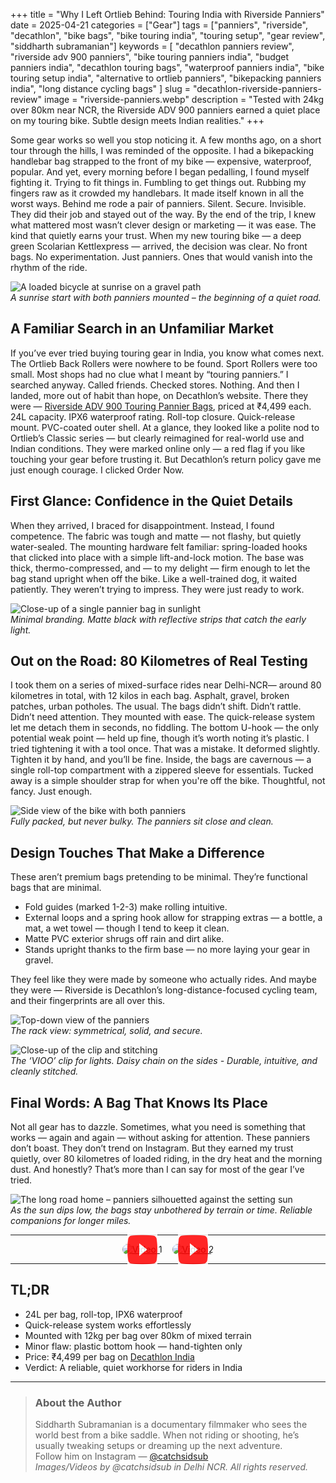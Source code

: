 +++
title = "Why I Left Ortlieb Behind: Touring India with Riverside Panniers"
date = 2025-04-21
categories = ["Gear"]
tags = ["panniers", "riverside", "decathlon", "bike bags", "bike touring india", "touring setup", "gear review", "siddharth subramanian"]
keywords = [
  "decathlon panniers review",
  "riverside adv 900 panniers",
  "bike touring panniers india",
  "budget panniers india",
  "decathlon touring bags",
  "waterproof panniers india",
  "bike touring setup india",
  "alternative to ortlieb panniers",
  "bikepacking panniers india",
  "long distance cycling bags"
]
slug = "decathlon-riverside-panniers-review"
image = "riverside-panniers.webp"
description = "Tested with 24kg over 80km near NCR, the Riverside ADV 900 panniers earned a quiet place on my touring bike. Subtle design meets Indian realities."
+++

Some gear works so well you stop noticing it.
A few months ago, on a short tour through the hills, I was reminded of the opposite. I had a bikepacking handlebar bag strapped to the front of my bike — expensive, waterproof, popular. And yet, every morning before I began pedalling, I found myself fighting it. Trying to fit things in. Fumbling to get things out. Rubbing my fingers raw as it crowded my handlebars. It made itself known in all the worst ways.
Behind me rode a pair of panniers. Silent. Secure. Invisible. They did their job and stayed out of the way. By the end of the trip, I knew what mattered most wasn’t clever design or marketing — it was ease. The kind that quietly earns your trust.
When my new touring bike — a deep green Scolarian Kettlexpress — arrived, the decision was clear. No front bags. No experimentation. Just panniers. Ones that would vanish into the rhythm of the ride.

![A loaded bicycle at sunrise on a gravel path](https://ik.imagekit.io/gearlama/blog/decathlon-riverside-panniers-review/decathlon-pannier-bike-side-view.jpg?updatedAt=1745316397656)  
*A sunrise start with both panniers mounted – the beginning of a quiet road.*

## A Familiar Search in an Unfamiliar Market

If you’ve ever tried buying touring gear in India, you know what comes next. The Ortlieb Back Rollers were nowhere to be found. Sport Rollers were too small. Most shops had no clue what I meant by “touring panniers.” I searched anyway. Called friends. Checked stores. Nothing.
And then I landed, more out of habit than hope, on Decathlon’s website.
There they were — [Riverside ADV 900 Touring Pannier Bags](https://www.decathlon.in/p/8561752/24-l-ipx6-watertight-touring-pannier-bike-bag-advt-900), priced at ₹4,499 each. 24L capacity. IPX6 waterproof rating. Roll-top closure. Quick-release mount. PVC-coated outer shell. At a glance, they looked like a polite nod to Ortlieb’s Classic series — but clearly reimagined for real-world use and Indian conditions.
They were marked online only — a red flag if you like touching your gear before trusting it. But Decathlon’s return policy gave me just enough courage. I clicked Order Now.

## First Glance: Confidence in the Quiet Details

When they arrived, I braced for disappointment. Instead, I found competence.
The fabric was tough and matte — not flashy, but quietly water-sealed. The mounting hardware felt familiar: spring-loaded hooks that clicked into place with a simple lift-and-lock motion. The base was thick, thermo-compressed, and — to my delight — firm enough to let the bag stand upright when off the bike. Like a well-trained dog, it waited patiently.
They weren’t trying to impress. They were just ready to work.

![Close-up of a single pannier bag in sunlight](https://ik.imagekit.io/gearlama/blog/decathlon-riverside-panniers-review/decathlon-pannier-clip-closeup.jpg?updatedAt=1745316397966)  
*Minimal branding. Matte black with reflective strips that catch the early light.*

## Out on the Road: 80 Kilometres of Real Testing

I took them on a series of mixed-surface rides near Delhi-NCR— around 80 kilometres in total, with 12 kilos in each bag. Asphalt, gravel, broken patches, urban potholes. The usual.
The bags didn’t shift. Didn’t rattle. Didn’t need attention.
They mounted with ease. The quick-release system let me detach them in seconds, no fiddling. The bottom U-hook — the only potential weak point — held up fine, though it’s worth noting it’s plastic. I tried tightening it with a tool once. That was a mistake. It deformed slightly. Tighten it by hand, and you’ll be fine.
Inside, the bags are cavernous — a single roll-top compartment with a zippered sleeve for essentials. Tucked away is a simple shoulder strap for when you're off the bike. Thoughtful, not fancy. Just enough.

![Side view of the bike with both panniers](https://ik.imagekit.io/gearlama/blog/decathlon-riverside-panniers-review/decathlon-pannier-fully-packed-12kg.jpg?updatedAt=1745316398551)  
*Fully packed, but never bulky. The panniers sit close and clean.*

## Design Touches That Make a Difference

These aren’t premium bags pretending to be minimal. They’re functional bags that are minimal.

- Fold guides (marked 1-2-3) make rolling intuitive.
- External loops and a spring hook allow for strapping extras — a bottle, a mat, a wet towel — though I tend to keep it clean.
- Matte PVC exterior shrugs off rain and dirt alike.
- Stands upright thanks to the firm base — no more laying your gear in gravel.

They feel like they were made by someone who actually rides. And maybe they were — Riverside is Decathlon’s long-distance-focused cycling team, and their fingerprints are all over this.

![Top-down view of the panniers](https://ik.imagekit.io/gearlama/blog/decathlon-riverside-panniers-review/decathlon-pannier-mounted-topdown-view.jpg?updatedAt=1745316399058)  
*The rack view: symmetrical, solid, and secure.*

![Close-up of the clip and stitching](https://ik.imagekit.io/gearlama/blog/decathlon-riverside-panniers-review/decathlon-pannier-clip-closeup.jpg?updatedAt=1745316397966)  
*The ‘VIOO’ clip for lights. Daisy chain on the sides - Durable, intuitive, and cleanly stitched.*

## Final Words: A Bag That Knows Its Place

Not all gear has to dazzle. Sometimes, what you need is something that works — again and again — without asking for attention.
These panniers don’t boast. They don’t trend on Instagram. But they earned my trust quietly, over 80 kilometres of loaded riding, in the dry heat and the morning dust.
And honestly? That’s more than I can say for most of the gear I’ve tried.

![The long road home – panniers silhouetted against the setting sun](https://ik.imagekit.io/gearlama/blog/decathlon-riverside-panniers-review/decathlon-pannier-bikepacking-evening.jpg?updatedAt=1745316396582)  
*As the sun dips low, the bags stay unbothered by terrain or time. Reliable companions for longer miles.*

---

<div style="display: flex; gap: 1rem; justify-content: center; flex-wrap: wrap;">
  <a href="https://youtube.com/shorts/MTujBF4a20w" target="_blank" rel="noopener" style="position: relative; display: inline-block;">
    <img src="https://img.youtube.com/vi/MTujBF4a20w/hqdefault.jpg" alt="Video 1" style="width: 360px; border-radius: 12px;" />
    <img src="play.svg" alt="Play" style="position: absolute; top: 50%; left: 50%; transform: translate(-50%, -50%); width: 48px; height: 48px; opacity: 0.85;" />
  </a>

  <a href="https://youtube.com/shorts/I_kz2kuUiaM?feature=share" target="_blank" rel="noopener" style="position: relative; display: inline-block;">
    <img src="https://img.youtube.com/vi/I_kz2kuUiaM/hqdefault.jpg" alt="Video 2" style="width: 360px; border-radius: 12px;" />
    <img src="play.svg" alt="Play" style="position: absolute; top: 50%; left: 50%; transform: translate(-50%, -50%); width: 48px; height: 48px; opacity: 0.85;" />
  </a>
</div>

---

## TL;DR

- 24L per bag, roll-top, IPX6 waterproof
- Quick-release system works effortlessly
- Mounted with 12kg per bag over 80km of mixed terrain
- Minor flaw: plastic bottom hook — hand-tighten only
- Price: ₹4,499 per bag on [Decathlon India](https://www.decathlon.in/p/8561752/24-l-ipx6-watertight-touring-pannier-bike-bag-advt-900)
- Verdict: A reliable, quiet workhorse for riders in India

---

> ### About the Author  
>Siddharth Subramanian is a documentary filmmaker who sees the world best from a bike saddle. When not riding or shooting, he’s usually tweaking setups or dreaming up the next adventure.  
>Follow him on Instagram — [@catchsidsub](https://www.instagram.com/catchsidsub/)  
>*Images/Videos by @catchsidsub in Delhi NCR. All rights reserved.*
